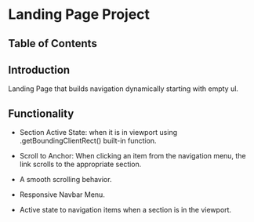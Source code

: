 # Landing Page Project

## Table of Contents
## Introduction
Landing Page that builds navigation dynamically starting with empty ul.

## Functionality
- Section Active State: when it is in viewport using .getBoundingClientRect() built-in function.

- Scroll to Anchor: When clicking an item from the navigation menu, the link scrolls to the appropriate section.
- A smooth scrolling behavior.
- Responsive Navbar Menu.
- Active state to navigation items when a section is in the viewport.

##